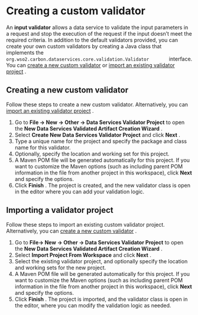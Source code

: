 # Creating a custom validator

An **input validator** allows a data service to validate the input
parameters in a request and stop the execution of the request if the
input doesn’t meet the required criteria. In addition to the default
validators provided, you can create your own custom validators by
creating a Java class that implements the
`         org.wso2.carbon.dataservices.core.validation.Validator        `
interface. You can [create a new custom
validator](#ManagingDataIntegrationArtifactsviaTooling-Creatinganewcustomvalidator)
or [import an existing validator
project](#ManagingDataIntegrationArtifactsviaTooling-Importingavalidatorproject)
.

## Creating a new custom validator

Follow these steps to create a new custom validator. Alternatively, you
can [import an existing validator
project](#ManagingDataIntegrationArtifactsviaTooling-Importingavalidatorproject)
.

1.  Go to **File -\> New -\> Other -\> Data Services Validator Project**
    to open the **New Data Services Validated Artifact Creation Wizard**
    .
2.  Select **Create New Data Services Validator Project** and click
    **Next** .
3.  Type a unique name for the project and specify the package and class
    name for this validator.
4.  Optionally, specify the location and working set for this project.
5.  A Maven POM file will be generated automatically for this project.
    If you want to customize the Maven options (such as including parent
    POM information in the file from another project in this workspace),
    click **Next** and specify the options.
6.  Click **Finish** . The project is created, and the new validator
    class is open in the editor where you can add your validation logic.

## Importing a validator project

Follow these steps to import an existing custom validator project.
Alternatively, you can [create a new custom
validator](#ManagingDataIntegrationArtifactsviaTooling-Creatinganewcustomvalidator)
.

1.  Go to **File-\> New -\> Other -\> Data Services Validator Project**
    to open the **New Data Services Validated Artifact Creation Wizard**
    .
2.  Select **Import Project From Workspace** and click **Next** .
3.  Select the existing validator project, and optionally specify the
    location and working sets for the new project.
4.  A Maven POM file will be generated automatically for this project.
    If you want to customize the Maven options (such as including parent
    POM information in the file from another project in this workspace),
    click **Next** and specify the options.
5.  Click **Finish** . The project is imported, and the validator class
    is open in the editor, where you can modify the validation logic as
    needed.